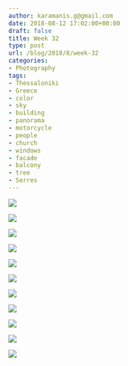 ```yaml
---
author: karamanis.g@gmail.com
date: 2018-08-12 17:02:00+00:00
draft: false
title: Week 32
type: post
url: /blog/2018/8/week-32
categories:
- Photography
tags:
- Thessaloniki
- Greece
- color
- sky
- building
- panorama
- motorcycle
- people
- church
- windows
- facade
- balcony
- tree
- Serres
---
```




  
   ![](/images/2018-08-12-20188week-32/IMG_0041.jpg)

  

  
   ![](/images/2018-08-12-20188week-32/IMG_0059.jpg)

  

  
   ![](/images/2018-08-12-20188week-32/IMG_0061.jpg)

  

  
   ![](/images/2018-08-12-20188week-32/IMG_0101.jpg)

  

  
   ![](/images/2018-08-12-20188week-32/IMG_0124.jpg)

  

  
   ![](/images/2018-08-12-20188week-32/IMG_0065.jpg)

  

  
   ![](/images/2018-08-12-20188week-32/IMG_0064.jpg)

  

  
   ![](/images/2018-08-12-20188week-32/IMG_0073.jpg)

  

  
   ![](/images/2018-08-12-20188week-32/IMG_0103.jpg)

  

  
   ![](/images/2018-08-12-20188week-32/IMG_0106.jpg)

  

  
   ![](/images/2018-08-12-20188week-32/IMG_0105.jpg)

  



